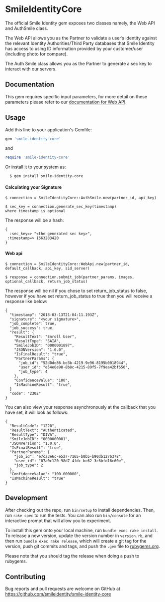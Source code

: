 # SmileIdentityCore

The official Smile Identity gem exposes two classes namely, the Web API and AuthSmile class.

The Web API allows you as the Partner to validate a user’s identity against the relevant Identity Authorities/Third Party databases that Smile Identity has access to using ID information provided by your customer/user (including photo for compare).

The Auth Smile class allows you as the Partner to generate a sec key to interact with our servers.

## Documentation

This gem requires specific input parameters, for more detail on these parameters please refer to our [documentation for Web API](https://docs-smileid.herokuapp.com/docs#web-api-introduction). 

## Usage

Add this line to your application's Gemfile:

```ruby
gem 'smile-identity-core'
```
and

```ruby
require 'smile-identity-core'
```

Or install it to your system as:

```
  $ gem install smile-identity-core
```

#### Calculating your Signature

```
$ connection = SmileIdentityCore::AuthSmile.new(partner_id, api_key)

$ sec_key = connection.generate_sec_key(timestamp)
where timestamp is optional

```

The response will be a hash:

```
{
  :sec_key=> "<the generated sec key>",
 :timestamp=> 1563283420
}
```

#### Web api
```
$ connection = SmileIdentityCore::WebApi.new(partner_id, default_callback, api_key, sid_server)

$ response = connection.submit_job(partner_params, images, optional_callback, return_job_status)
```

The response will be nil if you chose to set return_job_status to false, however if you have set return_job_status to true then you will receive a response like below:

```
{
  "timestamp": "2018-03-13T21:04:11.193Z",
  "signature": "<your signature>",
  "job_complete": true,
  "job_success": true,
  "result": {
    "ResultText": "Enroll User",
    "ResultType": "SAIA",
    "SmileJobID": "0000001897",
    "JSONVersion": "1.0.0",
    "IsFinalResult": "true",
    "PartnerParams": {
      "job_id": "52d0de86-be3b-4219-9e96-8195b0018944",
      "user_id": "e54e0e98-8b8c-4215-89f5-7f9ea42bf650",
      "job_type": 4
    },
    "ConfidenceValue": "100",
    "IsMachineResult": "true",
  }
  "code": "2302"
}
```
You can also view your response asynchronously at the callback that you have set, it will look as follows:
```
{
  "ResultCode": "1220",
  "ResultText": "Authenticated",
  "ResultType": "DIVA",
  "SmileJobID": "0000000001",
  "JSONVersion": "1.0.0",
  "IsFinalResult": "true",
  "PartnerParams": {
    "job_id": "e7ca3e6c-e527-7165-b0b5-b90db1276378",
    "user_id": "07a0c120-98d7-4fdc-bc62-3c6bfd16c60e",
    "job_type": 2
  },
  "ConfidenceValue": "100.000000",
  "IsMachineResult": "true"
}
```

## Development

After checking out the repo, run `bin/setup` to install dependencies. Then, run `rake spec` to run the tests. You can also run `bin/console` for an interactive prompt that will allow you to experiment.

To install this gem onto your local machine, run `bundle exec rake install`. To release a new version, update the version number in `version.rb`, and then run `bundle exec rake release`, which will create a git tag for the version, push git commits and tags, and push the `.gem` file to [rubygems.org](https://rubygems.org).

Please note that you should tag the release when doing a push to rubygems.

## Contributing

Bug reports and pull requests are welcome on GitHub at https://github.com/smileidentity/smile-identity-core
